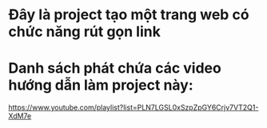 # Đây là project tạo một trang web có chức năng rút gọn link
# Danh sách phát chứa các video hướng dẫn làm project này:
https://www.youtube.com/playlist?list=PLN7LGSL0xSzpZpGY6Crjv7VT2Q1-XdM7e
